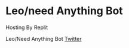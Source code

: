 # Leo/need Anything Bot

Hosting By Replit

Leo/Need Anything Bot
[Twitter](https://twitter.com/leoneedanything/)

